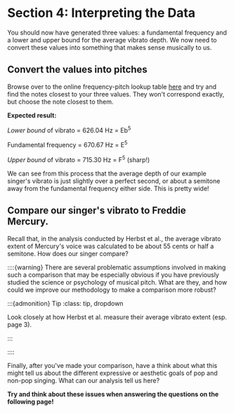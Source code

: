 # Section 4: Interpreting the Data
You should now have generated three values: a fundamental frequency and a lower and upper bound for the average vibrato depth. We now need to convert these values into something that makes sense musically to us.

## Convert the values into pitches
Browse over to the online frequency-pitch lookup table [here](https://pages.mtu.edu/~suits/notefreqs.html) and try and find the notes closest to your three values. They won't correspond exactly, but choose the note closest to them.

**Expected result:**

*Lower bound* of vibrato = 626.04 Hz = Eb<sup>5</sup>

Fundamental frequency = 670.67 Hz = E<sup>5</sup>

*Upper bound* of vibrato = 715.30 Hz = F<sup>5</sup> (sharp!)

We can see from this process that the average depth of our example singer's vibrato is just slightly over a perfect second, or about a semitone away from the fundamental frequency either side. This is pretty wide!

## Compare our singer's vibrato to Freddie Mercury.
Recall that, in the analysis conducted by Herbst et al., the average vibrato extent of Mercury's voice was calculated to be about 55 cents or half a semitone. How does our singer compare?

::::{warning}
There are several problematic assumptions involved in making such a comparison that may be especially obvious if you have previously studied the science or psychology of musical pitch. What are they, and how could we improve our methodology to make a comparison more robust?

:::{admonition} Tip
:class: tip, dropdown

Look closely at how Herbst et al. measure their average vibrato extent (esp. page 3).

:::

::::

Finally, after you've made your comparison, have a think about what this might tell us about the different expressive or aesthetic goals of pop and non-pop singing. What can our analysis tell us here? 

**Try and think about these issues when answering the questions on the following page!**